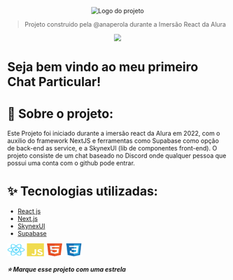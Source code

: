<p align="center">
  <img alt="Logo do projeto" width="150px" src="https://www.alura.com.br/assets/img/imersoes/react/imersao-react-logo.1594044142.svg" />
</p>

> Projeto construido pela @anaperola durante a Imersão React da Alura

<p align="center">
  <img src="https://github.com/anaperola/Matrix-Chat/blob/master/public/chat_sharks.gif"/>
</p>


# Seja bem vindo ao meu primeiro Chat Particular!

# 💬 Sobre o projeto:

Este Projeto foi iniciado durante a imersão react da Alura em 2022, com o auxilio do framework NextJS e ferramentas como Supabase como opção de back-end as service, 
e a SkynexUI (lib de componentes front-end). O projeto consiste de um chat baseado no Discord onde qualquer pessoa que possui uma conta com o github pode entrar.

# ✨ Tecnologias utilizadas:

- [React js](https://pt-br.reactjs.org/)
- [Next.js](https://nextjs.org/)
- [SkynexUI](https://skynexui.dev/)
- [Supabase](https://github.com/supabase/supabase)

<div>
 <img align="center" alt="Ana-React" height="30" width="40" src="https://raw.githubusercontent.com/devicons/devicon/master/icons/react/react-original.svg">
 <img align="center" alt="Ana-Js" height="30" width="40" src="https://raw.githubusercontent.com/devicons/devicon/master/icons/javascript/javascript-plain.svg">
 <img align="center" alt="Ana-HTML" height="30" width="40" src="https://raw.githubusercontent.com/devicons/devicon/master/icons/html5/html5-original.svg">
 <img align="center" alt="Ana-CSS" height="30" width="40" src="https://raw.githubusercontent.com/devicons/devicon/master/icons/css3/css3-original.svg">
</div>

##### ⭐ Marque esse projeto com uma estrela
